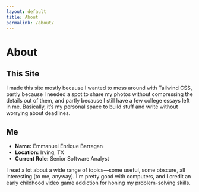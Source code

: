 ```yaml
---
layout: default
title: About
permalink: /about/
---
```


<div class="flex flex-col gap-4">
  
  <div class="max-w-2xl px-4 py-8">
    <h1 class="text-3xl font-bold mb-4 text-gray-800">About</h1>
    <h2 class="text-2xl font-semibold mb-3 text-gray-800">This Site</h2>
    <p class="text-base sm:text-lg text-gray-700 leading-relaxed">
      I made this site mostly because I wanted to mess around with Tailwind CSS, partly because I needed a spot to share my photos without compressing the details out of them, and partly because I still have a few college essays left in me. Basically, it’s my personal space to build stuff and write without worrying about deadlines.
    </p>
  </div>
  
  <div class="max-w-2xl px-4 py-8">
    <h2 class="text-2xl font-semibold mb-3 text-gray-800">Me</h2>
    <ul class="mb-4 text-base sm:text-lg text-gray-700">
      <li><strong>Name:</strong> Emmanuel Enrique Barragan</li>
      <li><strong>Location:</strong> Irving, TX</li>
      <li><strong>Current Role:</strong> Senior Software Analyst</li>
    </ul>
    <p class="text-base sm:text-lg text-gray-700 leading-relaxed">
      I read a lot about a wide range of topics—some useful, some obscure, all interesting (to me, anyway). I'm pretty good with computers, and I credit an early childhood video game addiction for honing my problem-solving skills.
    </p>
  </div>

</div>